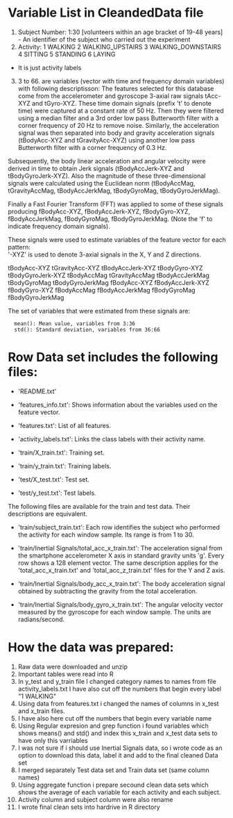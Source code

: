 Variable List in CleandedData file
=========================================
1. Subject Number:  1:30 [volunteers within an age bracket of 19-48 years] - An    identifier of the subject who carried out the experiment
2. Activity:  1 WALKING
              2 WALKING_UPSTAIRS
              3 WALKING_DOWNSTAIRS
              4 SITTING
              5 STANDING
              6 LAYING
  - It is just activity labels          
3. 3 to 66. are variables (vector with time and frequency domain variables) with following descriptisson:
The features selected for this database come from the accelerometer and gyroscope 3-axial raw signals tAcc-XYZ and tGyro-XYZ. These time domain signals (prefix 't' to denote time) were captured at a constant rate of 50 Hz. Then they were filtered using a median filter and a 3rd order low pass Butterworth filter with a corner frequency of 20 Hz to remove noise. Similarly, the acceleration signal was then separated into body and gravity acceleration signals (tBodyAcc-XYZ and tGravityAcc-XYZ) using another low pass Butterworth filter with a corner frequency of 0.3 Hz. 

Subsequently, the body linear acceleration and angular velocity were derived in time to obtain Jerk signals (tBodyAccJerk-XYZ and tBodyGyroJerk-XYZ). Also the magnitude of these three-dimensional signals were calculated using the Euclidean norm (tBodyAccMag, tGravityAccMag, tBodyAccJerkMag, tBodyGyroMag, tBodyGyroJerkMag). 

Finally a Fast Fourier Transform (FFT) was applied to some of these signals producing fBodyAcc-XYZ, fBodyAccJerk-XYZ, fBodyGyro-XYZ, fBodyAccJerkMag, fBodyGyroMag, fBodyGyroJerkMag. (Note the 'f' to indicate frequency domain signals). 

These signals were used to estimate variables of the feature vector for each pattern:  
'-XYZ' is used to denote 3-axial signals in the X, Y and Z directions.

tBodyAcc-XYZ
tGravityAcc-XYZ
tBodyAccJerk-XYZ
tBodyGyro-XYZ
tBodyGyroJerk-XYZ
tBodyAccMag
tGravityAccMag
tBodyAccJerkMag
tBodyGyroMag
tBodyGyroJerkMag
fBodyAcc-XYZ
fBodyAccJerk-XYZ
fBodyGyro-XYZ
fBodyAccMag
fBodyAccJerkMag
fBodyGyroMag
fBodyGyroJerkMag

The set of variables that were estimated from these signals are: 

      mean(): Mean value, variables from 3:36
      std(): Standard deviation, variables from 36:66
      

Row Data set includes the following files:
=========================================

- 'README.txt'

- 'features_info.txt': Shows information about the variables used on the feature vector.

- 'features.txt': List of all features.

- 'activity_labels.txt': Links the class labels with their activity name.

- 'train/X_train.txt': Training set.

- 'train/y_train.txt': Training labels.

- 'test/X_test.txt': Test set.

- 'test/y_test.txt': Test labels.

The following files are available for the train and test data. Their descriptions are equivalent. 

- 'train/subject_train.txt': Each row identifies the subject who performed the activity for each window sample. Its range is from 1 to 30. 

- 'train/Inertial Signals/total_acc_x_train.txt': The acceleration signal from the smartphone accelerometer X axis in standard gravity units 'g'. Every row shows a 128 element vector. The same description applies for the 'total_acc_x_train.txt' and 'total_acc_z_train.txt' files for the Y and Z axis. 

- 'train/Inertial Signals/body_acc_x_train.txt': The body acceleration signal obtained by subtracting the gravity from the total acceleration. 

- 'train/Inertial Signals/body_gyro_x_train.txt': The angular velocity vector measured by the gyroscope for each window sample. The units are radians/second. 




How the data was prepared:
=========================================

1. Raw data were downloaded and unzip 
2. Important tables were read into R
3. In y_test and y_train file I changed category names to names from file activity_labels.txt
I have also cut off the numbers that begin every label "1 WALKING"
4. Using data from features.txt i changed the names of columns in x_test and x_train files.
5. I have also here cut off the numbers that begin every variable name
6. Using Regular expresion and grep function i found variables which shows means() and std() and index this x_train and x_test data sets to have only this varriables
7. I was not sure if i should use Inertial Signals data, so i wrote code as an option
   to download this data, label it and add to the final cleaned Data set
8. I merged separately Test data set and Train data set (same column names)
9. Using aggregate function i prepare secound clean data sets which shows the average of each variable for each activity and each subject.
10. Activity column and subject column were also rename
11. I wrote final clean sets into hardrive in R directory
